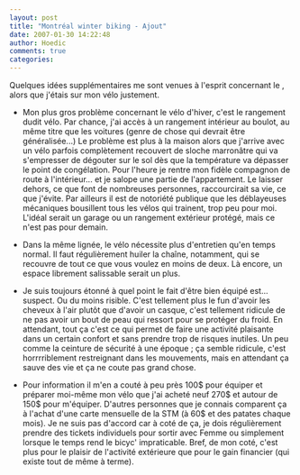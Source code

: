 ```yaml
---
layout: post
title: "Montréal winter biking - Ajout"
date: 2007-01-30 14:22:48
author: Hoedic
comments: true
categories: 
---
```



Quelques idées supplémentaires me sont venues à l'esprit concernant le , alors que j'étais sur mon vélo justement.

-  Mon plus gros problème concernant le vélo d'hiver, c'est le rangement dudit vélo. Par chance, j'ai accès à un rangement intérieur au boulot, au même titre que les voitures (genre de chose qui devrait être généralisée...) Le problème est plus à la maison alors que j'arrive avec un vélo parfois complètement recouvert de sloche marronâtre qui va s'empresser de dégouter sur le sol dès que la température va dépasser le point de congélation. Pour l'heure je rentre mon fidèle compagnon de route à l'intérieur... et je salope une partie de l'appartement. Le laisser dehors, ce que font de nombreuses personnes, raccourcirait sa vie, ce que j'évite. Par ailleurs il est de notoriété publique que les déblayeuses mécaniques bousillent tous les vélos qui trainent, trop peu pour moi. L'idéal serait un garage ou un rangement extérieur protégé, mais ce n'est pas pour demain.

-  Dans la même lignée, le vélo nécessite plus d'entretien qu'en temps normal. Il faut régulièrement huiler la chaîne, notamment, qui se recouvre de tout ce que vous voulez en moins de deux. Là encore, un espace librement salissable serait un plus.

-  Je suis toujours étonné à quel point le fait d'être bien équipé est... suspect. Ou du moins risible. C'est tellement plus le fun d'avoir les cheveux à l'air plutôt que d'avoir un casque, c'est tellement ridicule de ne pas avoir un bout de peau qui ressort pour se protéger du froid. En attendant, tout ça c'est ce qui permet de faire une activité plaisante dans un certain confort et  sans prendre trop de risques inutiles. Un peu comme la ceinture de sécurité à une époque ; ça semble ridicule, c'est horrrriblement restreignant dans les mouvements, mais en attendant ça sauve des vie et ça ne coute pas grand chose.

-  Pour information il m'en a couté à peu près 100$ pour équiper et préparer moi-même mon vélo que j'ai acheté neuf 270$ et autour de 150$ pour m'équiper. D'autres personnes que je connais comparent ça à l'achat d'une carte mensuelle de la STM (à 60$ et des patates chaque mois). Je ne suis pas d'accord car à coté de ça, je dois régulièrement prendre des tickets individuels pour sortir avec Femme ou simplement lorsque le temps rend le bicyc' impraticable. Bref, de mon coté, c'est plus pour le plaisir de l'activité extérieure que pour le gain financier (qui existe tout de même à terme).